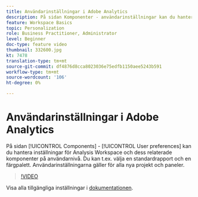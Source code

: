 ```yaml
---
title: Användarinställningar i Adobe Analytics
description: På sidan Komponenter - användarinställningar kan du hantera inställningar för Analysis Workspace och dess relaterade komponenter på användarnivå. Du kan t.ex. välja en standardrapport och en färgpalett. Användarinställningarna gäller för alla nya projekt och paneler.
feature: Workspace Basics
topic: Personalization
role: Business Practitioner, Administrator
level: Beginner
doc-type: feature video
thumbnail: 332600.jpg
kt: 7478
translation-type: tm+mt
source-git-commit: df4876d8cca8023036e75edfb1150aee5243b591
workflow-type: tm+mt
source-wordcount: '106'
ht-degree: 0%

---
```



# Användarinställningar i Adobe Analytics

På sidan [!UICONTROL Components] - [!UICONTROL User preferences] kan du hantera inställningar för Analysis Workspace och dess relaterade komponenter på användarnivå. Du kan t.ex. välja en standardrapport och en färgpalett. Användarinställningarna gäller för alla nya projekt och paneler.

>[!VIDEO](https://video.tv.adobe.com/v/332600/?quality=12&learn=on)

Visa alla tillgängliga inställningar i [dokumentationen](https://experienceleague.adobe.com/docs/analytics/analyze/analysis-workspace/user-preferences.html).
